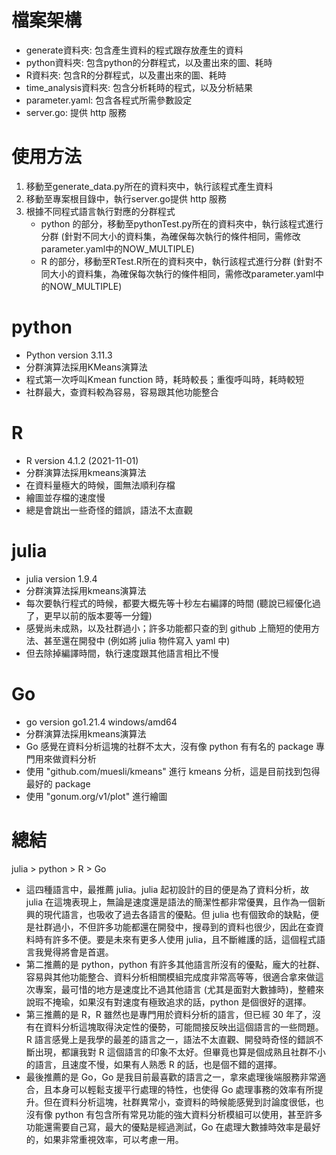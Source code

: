 # 檔案架構
* generate資料夾: 包含產生資料的程式跟存放產生的資料
* python資料夾: 包含python的分群程式，以及畫出來的圖、耗時
* R資料夾: 包含R的分群程式，以及畫出來的圖、耗時
* time_analysis資料夾: 包含分析耗時的程式，以及分析結果
* parameter.yaml: 包含各程式所需參數設定
* server.go: 提供 http 服務
# 使用方法
1. 移動至generate_data.py所在的資料夾中，執行該程式產生資料
2. 移動至專案根目錄中，執行server.go提供 http 服務
3. 根據不同程式語言執行對應的分群程式
    * python 的部分，移動至pythonTest.py所在的資料夾中，執行該程式進行分群 (針對不同大小的資料集，為確保每次執行的條件相同，需修改parameter.yaml中的NOW_MULTIPLE)
    * R 的部分，移動至RTest.R所在的資料夾中，執行該程式進行分群 (針對不同大小的資料集，為確保每次執行的條件相同，需修改parameter.yaml中的NOW_MULTIPLE)

# python
* Python version 3.11.3
* 分群演算法採用KMeans演算法
* 程式第一次呼叫Kmean function 時，耗時較長；重復呼叫時，耗時較短
* 社群最大，查資料較為容易，容易跟其他功能整合

# R
* R version 4.1.2 (2021-11-01)
* 分群演算法採用kmeans演算法
* 在資料量極大的時候，圖無法順利存檔
* 繪圖並存檔的速度慢
* 總是會跳出一些奇怪的錯誤，語法不太直觀

# julia
* julia version 1.9.4
* 分群演算法採用kmeans演算法
* 每次要執行程式的時候，都要大概先等十秒左右編譯的時間 (聽說已經優化過了，更早以前的版本要等一分鐘)
* 感覺尚未成熟，以及社群過小；許多功能都只查的到 github 上簡短的使用方法、甚至還在開發中 (例如將 julia 物件寫入 yaml 中)
* 但去除掉編譯時間，執行速度跟其他語言相比不慢

# Go
* go version go1.21.4 windows/amd64
* 分群演算法採用kmeans演算法
* Go 感覺在資料分析這塊的社群不太大，沒有像 python 有有名的 package 專門用來做資料分析
* 使用 "github.com/muesli/kmeans" 進行 kmeans 分析，這是目前找到包得最好的 package
* 使用 "gonum.org/v1/plot" 進行繪圖

# 總結
julia > python > R > Go
* 這四種語言中，最推薦 julia。julia 起初設計的目的便是為了資料分析，故 julia 在這塊表現上，無論是速度還是語法的簡潔性都非常優異，且作為一個新興的現代語言，也吸收了過去各語言的優點。但 julia 也有個致命的缺點，便是社群過小，不但許多功能都還在開發中，搜尋到的資料也很少，因此在查資料時有許多不便。要是未來有更多人使用 julia，且不斷維護的話，這個程式語言我覺得將會是首選。
* 第二推薦的是 python，python 有許多其他語言所沒有的優點，龐大的社群、容易與其他功能整合、資料分析相關模組完成度非常高等等，很適合拿來做這次專案，最可惜的地方是速度比不過其他語言 (尤其是面對大數據時)，整體來說瑕不掩瑜，如果沒有對速度有極致追求的話，python 是個很好的選擇。
* 第三推薦的是 R，R 雖然也是專門用於資料分析的語言，但已經 30 年了，沒有在資料分析這塊取得決定性的優勢，可能間接反映出這個語言的一些問題。R 語言感覺上是我學的最差的語言之一，語法不太直觀、開發時奇怪的錯誤不斷出現，都讓我對 R 這個語言的印象不太好。但畢竟也算是個成熟且社群不小的語言，且速度不慢，如果有人熟悉 R 的話，也是個不錯的選擇。
* 最後推薦的是 Go，Go 是我目前最喜歡的語言之一，拿來處理後端服務非常適合，且本身可以輕鬆支援平行處理的特性，也使得 Go 處理事務的效率有所提升。但在資料分析這塊，社群異常小，查資料的時候能感覺到討論度很低，也沒有像 python 有包含所有常見功能的強大資料分析模組可以使用，甚至許多功能還需要自己寫，最大的優點是經過測試，Go 在處理大數據時效率是最好的，如果非常重視效率，可以考慮一用。